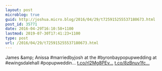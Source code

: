 ```yaml
---
layout: post
microblog: true
guid: http://joshua.micro.blog/2016/04/29/t725915255537180673.html
post_id: 35771
date: 2016-04-29T16:10:58+1100
lastmod: 2019-07-30T17:41:23+1100
type: post
url: /2016/04/29/t725915255537180673.html
---
```

James &amp;amp; Anissa #marriedbyjosh at the #byronbaypopupwedding at #ewingsdalehall #popupweddin… [t.co/rl2Mg8PEv...](https://t.co/rl2Mg8PEvK) [t.co/8zBnuv1fc...](https://t.co/8zBnuv1fcQ)

